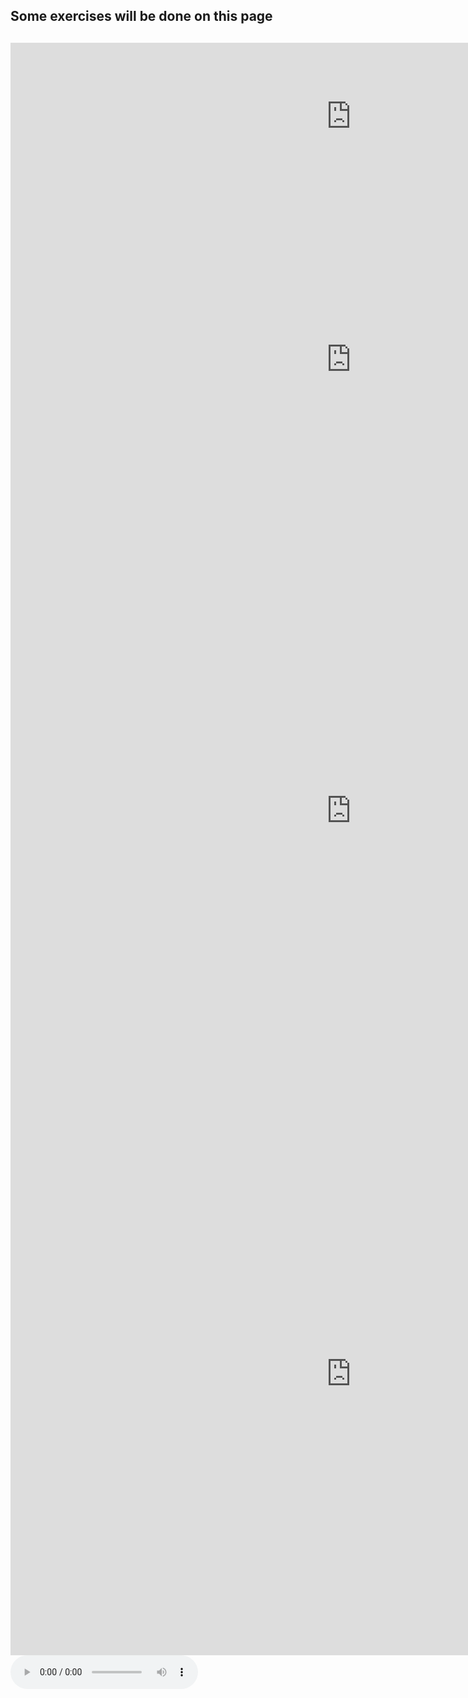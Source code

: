 <h2> Some exercises will be done on this page <h2>

<iframe src="https://h5p.org/h5p/embed/647992" width="1090" height="235" frameborder="0" allowfullscreen="allowfullscreen"></iframe><script src="https://h5p.org/sites/all/modules/h5p/library/js/h5p-resizer.js" charset="UTF-8"></script>


<iframe src="https://h5p.org/h5p/embed/648015" width="1090" height="543" frameborder="0" allowfullscreen="allowfullscreen"></iframe><script src="https://h5p.org/sites/all/modules/h5p/library/js/h5p-resizer.js" charset="UTF-8"></script>


<iframe src="https://h5p.org/h5p/embed/655288" width="1090" height="901" frameborder="0" allowfullscreen="allowfullscreen"></iframe><script src="https://h5p.org/sites/all/modules/h5p/library/js/h5p-resizer.js" charset="UTF-8"></script>


<iframe src="https://h5p.org/h5p/embed/655257" width="1090" height="901" frameborder="0" allowfullscreen="allowfullscreen"></iframe><script src="https://h5p.org/sites/all/modules/h5p/library/js/h5p-resizer.js" charset="UTF-8"></script>

<audio controls>
  <source src="https://camillefrancq.github.io/SML5202-Camillefrancq/assets/css/swimming.mp3" type="audio/mpeg">
 
 </audio>
